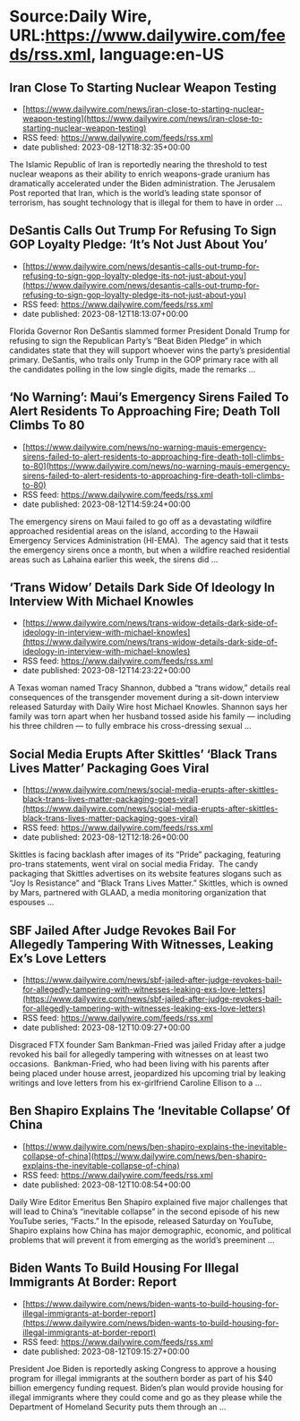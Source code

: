 # Source:Daily Wire, URL:https://www.dailywire.com/feeds/rss.xml, language:en-US

## Iran Close To Starting Nuclear Weapon Testing
 - [https://www.dailywire.com/news/iran-close-to-starting-nuclear-weapon-testing](https://www.dailywire.com/news/iran-close-to-starting-nuclear-weapon-testing)
 - RSS feed: https://www.dailywire.com/feeds/rss.xml
 - date published: 2023-08-12T18:32:35+00:00

The Islamic Republic of Iran is reportedly nearing the threshold to test nuclear weapons as their ability to enrich weapons-grade uranium has dramatically accelerated under the Biden administration. The Jerusalem Post reported that Iran, which is the world&#8217;s leading state sponsor of terrorism, has sought technology that is illegal for them to have in order ...

## DeSantis Calls Out Trump For Refusing To Sign GOP Loyalty Pledge: ‘It’s Not Just About You’
 - [https://www.dailywire.com/news/desantis-calls-out-trump-for-refusing-to-sign-gop-loyalty-pledge-its-not-just-about-you](https://www.dailywire.com/news/desantis-calls-out-trump-for-refusing-to-sign-gop-loyalty-pledge-its-not-just-about-you)
 - RSS feed: https://www.dailywire.com/feeds/rss.xml
 - date published: 2023-08-12T18:13:07+00:00

Florida Governor Ron DeSantis slammed former President Donald Trump for refusing to sign the Republican Party&#8217;s &#8220;Beat Biden Pledge&#8221; in which candidates state that they will support whoever wins the party&#8217;s presidential primary. DeSantis, who trails only Trump in the GOP primary race with all the candidates polling in the low single digits, made the remarks ...

## ‘No Warning’: Maui’s Emergency Sirens Failed To Alert Residents To Approaching Fire; Death Toll Climbs To 80
 - [https://www.dailywire.com/news/no-warning-mauis-emergency-sirens-failed-to-alert-residents-to-approaching-fire-death-toll-climbs-to-80](https://www.dailywire.com/news/no-warning-mauis-emergency-sirens-failed-to-alert-residents-to-approaching-fire-death-toll-climbs-to-80)
 - RSS feed: https://www.dailywire.com/feeds/rss.xml
 - date published: 2023-08-12T14:59:24+00:00

The emergency sirens on Maui failed to go off as a devastating wildfire approached residential areas on the island, according to the Hawaii Emergency Services Administration (HI-EMA).  The agency said that it tests the emergency sirens once a month, but when a wildfire reached residential areas such as Lahaina earlier this week, the sirens did ...

## ‘Trans Widow’ Details Dark Side Of Ideology In Interview With Michael Knowles
 - [https://www.dailywire.com/news/trans-widow-details-dark-side-of-ideology-in-interview-with-michael-knowles](https://www.dailywire.com/news/trans-widow-details-dark-side-of-ideology-in-interview-with-michael-knowles)
 - RSS feed: https://www.dailywire.com/feeds/rss.xml
 - date published: 2023-08-12T14:23:22+00:00

A Texas woman named Tracy Shannon, dubbed a &#8220;trans widow,&#8221; details real consequences of the transgender movement during a sit-down interview released Saturday with Daily Wire host Michael Knowles. Shannon says her family was torn apart when her husband tossed aside his family — including his three children — to fully embrace his cross-dressing sexual ...

## Social Media Erupts After Skittles’ ‘Black Trans Lives Matter’ Packaging Goes Viral
 - [https://www.dailywire.com/news/social-media-erupts-after-skittles-black-trans-lives-matter-packaging-goes-viral](https://www.dailywire.com/news/social-media-erupts-after-skittles-black-trans-lives-matter-packaging-goes-viral)
 - RSS feed: https://www.dailywire.com/feeds/rss.xml
 - date published: 2023-08-12T12:18:26+00:00

Skittles is facing backlash after images of its “Pride” packaging, featuring pro-trans statements, went viral on social media Friday.  The candy packaging that Skittles advertises on its website features slogans such as “Joy Is Resistance” and “Black Trans Lives Matter.” Skittles, which is owned by Mars, partnered with GLAAD, a media monitoring organization that espouses ...

## SBF Jailed After Judge Revokes Bail For Allegedly Tampering With Witnesses, Leaking Ex’s Love Letters
 - [https://www.dailywire.com/news/sbf-jailed-after-judge-revokes-bail-for-allegedly-tampering-with-witnesses-leaking-exs-love-letters](https://www.dailywire.com/news/sbf-jailed-after-judge-revokes-bail-for-allegedly-tampering-with-witnesses-leaking-exs-love-letters)
 - RSS feed: https://www.dailywire.com/feeds/rss.xml
 - date published: 2023-08-12T10:09:27+00:00

Disgraced FTX founder Sam Bankman-Fried was jailed Friday after a judge revoked his bail for allegedly tampering with witnesses on at least two occasions.  Bankman-Fried, who had been living with his parents after being placed under house arrest, jeopardized his upcoming trial by leaking writings and love letters from his ex-girlfriend Caroline Ellison to a ...

## Ben Shapiro Explains The ‘Inevitable Collapse’ Of China
 - [https://www.dailywire.com/news/ben-shapiro-explains-the-inevitable-collapse-of-china](https://www.dailywire.com/news/ben-shapiro-explains-the-inevitable-collapse-of-china)
 - RSS feed: https://www.dailywire.com/feeds/rss.xml
 - date published: 2023-08-12T10:08:54+00:00

Daily Wire Editor Emeritus Ben Shapiro explained five major challenges that will lead to China’s “inevitable collapse” in the second episode of his new YouTube series, “Facts.” In the episode, released Saturday on YouTube, Shapiro explains how China has major demographic, economic, and political problems that will prevent it from emerging as the world’s preeminent ...

## Biden Wants To Build Housing For Illegal Immigrants At Border: Report
 - [https://www.dailywire.com/news/biden-wants-to-build-housing-for-illegal-immigrants-at-border-report](https://www.dailywire.com/news/biden-wants-to-build-housing-for-illegal-immigrants-at-border-report)
 - RSS feed: https://www.dailywire.com/feeds/rss.xml
 - date published: 2023-08-12T09:15:27+00:00

President Joe Biden is reportedly asking Congress to approve a housing program for illegal immigrants at the southern border as part of his $40 billion emergency funding request. Biden’s plan would provide housing for illegal immigrants where they could come and go as they please while the Department of Homeland Security puts them through an ...

